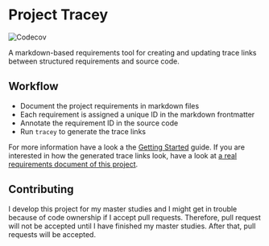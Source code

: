 # Project Tracey

![Codecov](https://img.shields.io/codecov/c/github/konstantin-hatvan/traceability-tool)

A markdown-based requirements tool for creating and updating trace links between structured requirements and source code.

## Workflow

- Document the project requirements in markdown files
- Each requirement is assigned a unique ID in the markdown frontmatter
- Annotate the requirement ID in the source code
- Run `tracey` to generate the trace links

For more information have a look a the [Getting Started](./docs/getting-started.md) guide. If you are interested in how the generated trace links look, have a look at [a real requirements document of this project](./requirements/Annotation/Annotation.md).

## Contributing

I develop this project for my master studies and I might get in trouble because of code ownership if I accept pull requests. Therefore, pull request will not be accepted until I have finished my master studies. After that, pull requests will be accepted.
